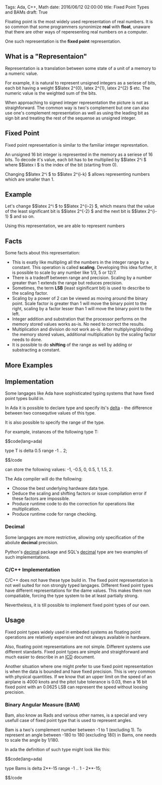 Tags: Ada, C++, Math 
date: 2016/06/12 02:00:00
title: Fixed Point Types and BAMs
draft: True

Floating point is the most widely used representation of real numbers. It is so common that some programmers synonimize **real** with **float**, unaware that there are other ways of reperesenting real numbers on a computer.

One such representation is the **fixed point** representation.


## What is a "Representaion"

Representation is a translation between some state of a unit of a memory to a numeric value.

For example, it is natural to represent unsigned integers as a seriese of bits, each bit having a weight $$latex 2^{0}, latex 2^{1}, latex 2^{2} $ etc. The numeric value is the weighted sum of the bits.

When approaching to signed integer representation the picture is not as straighforward. The common way is two's complement but one can also use one's complement representation as well as using the leading bit as sign bit and treating the rest of the sequense as unsigned integer.




## Fixed Point

Fixed point representation is similar to the familiar integer represntation.

An unsigned 16 bit integer is represented in the memory as a seriese of 16 bits. To decode it's value, each bit has to be multiplied by  $$latex 2^i $ where  $$latex i $ is the index of the bit (starting from 0).


Changing  $$latex 2^i $ to  $$latex 2^{i-k} $ allows representing numbers which are smaller than 1.


## Example
Let's change  $$latex 2^i $ to  $$latex 2^{i-2} $, which means that the value of the least significant bit is $$latex 2^{-2} $ and the next bit is $$latex 2^{i-1} $ and so on.


Using this representation, we are able to represent numbers 

## Facts


Some facts about this representation:

* This is exatly like multipling all the numbers in the integer range by a constant. This operation is called **scaling**. Developing this idea further, it is possible to scale by any number like 1/3, 5 or 12/7.
* There is a tradeoff between range and precision. Scaling by a number greater than 1 extends the range but reduces precision.
* Sometimes, the term **LSB** (least siginificant bit) is used to describe to the scaling factor.
* Scaling by a power of 2 can be viewed as moving around the binary point. Scale factor is greater than 1 will move the binary point to the right, scaling by a factor lesser than 1 will move the binary point to the left.
* Integer addition and substration that the processor performs on the memory stored values works as-is. No need to correct the results.
* Multiplication and division do not work as-is. After multiplying/dividing the memory stored values, additional multiplication by the scaling factor needs to done.
* It is possible to do **shifting** of the range as well by adding or substracting a constant. 

## More Examples



## Implementation

Some langages like Ada have sophisticated typing systems that have fixed point types build in.

In Ada it is possible to declare type and specify its's [delta](http://en.wikibooks.org/wiki/Ada_Programming/Keywords/delta) - the difference between two consequtive values of this type.

It is also possible to specify the range of the type.

For example, instances of the following type T:

$$code(lang=ada)

type T is delta 0.5 range -1 .. 2; 

$$/code

can store the following  values: -1, -0.5, 0, 0.5, 1, 1.5, 2. 

The Ada compiler will do the following:

* Choose the best underlying hardware data type.
* Deduce the scaling and shifting factors or issue compilation error if these factors are impossible.
* Produce runtime code to do the correction for operations like multiplication.
* Produce runtime code for range checking.


### Decimal

Some langages are more restrictive, allowing only specification of the abolute **decimal** precision.

Python's  [decimal](https://docs.python.org/2/library/decimal.html) package and SQL's [decimal](http://msdn.microsoft.com/en-us/library/ms187746.aspx) type are two examples of such implementations.

### C/C++ Implementation

C/C++ does not have these type build in. The fixed point representation is not well suited for non strongly typed langages. Different fixed point types have different representations for the dame values. This makes them non compatiable, forcing the type system to be at least partially strong.

Nevertheless, it is till possible to implement fixed point types of our own.


## Usage

Fixed point types widely used in embeded systems as floating point operations are relatively expensive and not always available in hardware.

Also, floating point representations are not simple. Different systems use different standarts.
Fixed point types are simple and straighforward and much easier to describe in an [ICD](http://en.wikipedia.org/wiki/Interface_control_document) document.

Another situation where one might prefer to use fixed point representation is when the data is bounded and have fixed precision. This is very common with physical quantities. If we know that an upper limit on the speed of an airplane is 4000 knots and the pitot tube tolerance is 0.03, then a 16 bit fixed point with an 0.0625 LSB can represent the speed without loosing precision.

### Binary Angular Measure (BAM) 

Bam, also know as Rads and various other names, is a special and very usefull case of fixed point type that is used to represent angles.

Bam is a two's complement number between -1 to 1 (excluding 1). To represent an angle between -180 to 180 (excluding 180) in Bams, one needs to scale the angle by 1/180.

In ada the definition of such type might look like this:

$$code(lang=ada)

type Bams is delta 2**-15 range -1 .. 1 - 2**-15; 

$$/code


